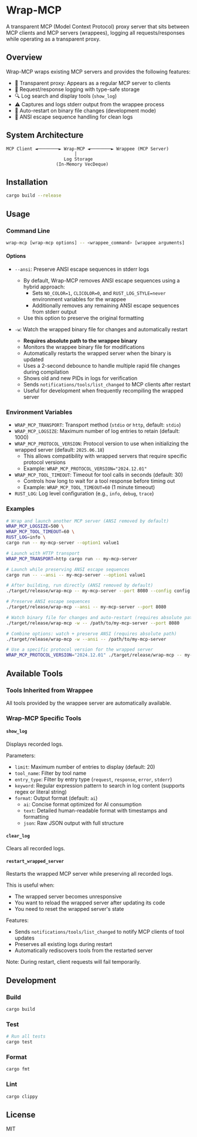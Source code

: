 # Wrap-MCP

A transparent MCP (Model Context Protocol) proxy server that sits between MCP clients and MCP servers (wrappees), logging all requests/responses while operating as a transparent proxy.

## Overview

Wrap-MCP wraps existing MCP servers and provides the following features:

- 🔄 Transparent proxy: Appears as a regular MCP server to clients
- 📝 Request/response logging with type-safe storage
- 🔍 Log search and display tools (`show_log`)
- ⚠️ Captures and logs stderr output from the wrappee process
- 🔁 Auto-restart on binary file changes (development mode)
- 🎨 ANSI escape sequence handling for clean logs

## System Architecture

```
MCP Client ◄────────► Wrap-MCP ◄────────► Wrappee (MCP Server)
                          │
                      Log Storage
                   (In-Memory VecDeque)
```

## Installation

```bash
cargo build --release
```

## Usage

### Command Line

```bash
wrap-mcp [wrap-mcp options] -- <wrappee_command> [wrappee arguments]
```

#### Options

- `--ansi`: Preserve ANSI escape sequences in stderr logs
  - By default, Wrap-MCP removes ANSI escape sequences using a hybrid approach:
    - Sets `NO_COLOR=1`, `CLICOLOR=0`, and `RUST_LOG_STYLE=never` environment variables for the wrappee
    - Additionally removes any remaining ANSI escape sequences from stderr output
  - Use this option to preserve the original formatting

- `-w`: Watch the wrapped binary file for changes and automatically restart
  - **Requires absolute path to the wrappee binary**
  - Monitors the wrappee binary file for modifications
  - Automatically restarts the wrapped server when the binary is updated
  - Uses a 2-second debounce to handle multiple rapid file changes during compilation
  - Shows old and new PIDs in logs for verification
  - Sends `notifications/tools/list_changed` to MCP clients after restart
  - Useful for development when frequently recompiling the wrapped server

### Environment Variables

- `WRAP_MCP_TRANSPORT`: Transport method (`stdio` or `http`, default: `stdio`)
- `WRAP_MCP_LOGSIZE`: Maximum number of log entries to retain (default: 1000)
- `WRAP_MCP_PROTOCOL_VERSION`: Protocol version to use when initializing the wrapped server (default: `2025.06.18`)
  - This allows compatibility with wrapped servers that require specific protocol versions
  - Example: `WRAP_MCP_PROTOCOL_VERSION="2024.12.01"`
- `WRAP_MCP_TOOL_TIMEOUT`: Timeout for tool calls in seconds (default: 30)
  - Controls how long to wait for a tool response before timing out
  - Example: `WRAP_MCP_TOOL_TIMEOUT=60` (1 minute timeout)
- `RUST_LOG`: Log level configuration (e.g., `info`, `debug`, `trace`)

### Examples

```bash
# Wrap and launch another MCP server (ANSI removed by default)
WRAP_MCP_LOGSIZE=500 \
WRAP_MCP_TOOL_TIMEOUT=60 \
RUST_LOG=info \
cargo run -- my-mcp-server --option1 value1

# Launch with HTTP transport
WRAP_MCP_TRANSPORT=http cargo run -- my-mcp-server

# Launch while preserving ANSI escape sequences
cargo run -- --ansi -- my-mcp-server --option1 value1

# After building, run directly (ANSI removed by default)
./target/release/wrap-mcp -- my-mcp-server --port 8080 --config config.json

# Preserve ANSI escape sequences
./target/release/wrap-mcp --ansi -- my-mcp-server --port 8080

# Watch binary file for changes and auto-restart (requires absolute path)
./target/release/wrap-mcp -w -- /path/to/my-mcp-server --port 8080

# Combine options: watch + preserve ANSI (requires absolute path)
./target/release/wrap-mcp -w --ansi -- /path/to/my-mcp-server

# Use a specific protocol version for the wrapped server
WRAP_MCP_PROTOCOL_VERSION="2024.12.01" ./target/release/wrap-mcp -- my-mcp-server
```

## Available Tools

### Tools Inherited from Wrappee
All tools provided by the wrappee server are automatically available.

### Wrap-MCP Specific Tools

#### `show_log`
Displays recorded logs.

Parameters:
- `limit`: Maximum number of entries to display (default: 20)
- `tool_name`: Filter by tool name
- `entry_type`: Filter by entry type (`request`, `response`, `error`, `stderr`)
- `keyword`: Regular expression pattern to search in log content (supports regex or literal string)
- `format`: Output format (default: `ai`)
  - `ai`: Concise format optimized for AI consumption
  - `text`: Detailed human-readable format with timestamps and formatting
  - `json`: Raw JSON output with full structure

#### `clear_log`
Clears all recorded logs.

#### `restart_wrapped_server`
Restarts the wrapped MCP server while preserving all recorded logs.

This is useful when:
- The wrapped server becomes unresponsive
- You want to reload the wrapped server after updating its code
- You need to reset the wrapped server's state

Features:
- Sends `notifications/tools/list_changed` to notify MCP clients of tool updates
- Preserves all existing logs during restart
- Automatically rediscovers tools from the restarted server

Note: During restart, client requests will fail temporarily.

## Development

### Build
```bash
cargo build
```

### Test
```bash
# Run all tests
cargo test
```

### Format
```bash
cargo fmt
```

### Lint
```bash
cargo clippy
```

## License

MIT